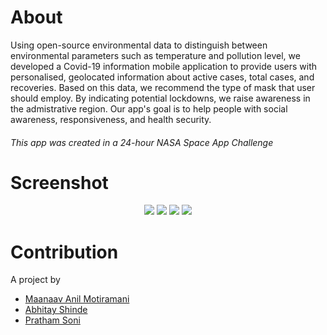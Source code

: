 # About
Using open-source environmental data to distinguish between environmental parameters such as temperature and pollution level, we developed a Covid-19 information mobile application to provide users with personalised, geolocated information about active cases, total cases, and recoveries. Based on this data, we recommend the type of mask that user should employ. By indicating potential lockdowns, we raise awareness in the admistrative region. Our app's goal is to help people with social awareness, responsiveness, and health security. </br>
###### This app was created in a 24-hour NASA Space App Challenge

# Screenshot
<p align = "center">
  <img src="https://github.com/Maanaav/covid19/blob/main/assets/Mockup/Combine/1.png"/>
  <img src="https://github.com/Maanaav/covid19/blob/main/assets/Mockup/Combine/2.png"/>
  <img src="https://github.com/Maanaav/covid19/blob/main/assets/Mockup/Combine/3.png"/>
  <img src="https://github.com/Maanaav/covid19/blob/main/assets/Mockup/Combine/4.png"/>
</p>

# Contribution
A project by <br>
- [Maanaav Anil Motiramani](https://github.com/Maanaav) <br>
- [Abhitay Shinde](https://github.com/Abhitay)
- [Pratham Soni](https://github.com/PrathamSoni4473)
